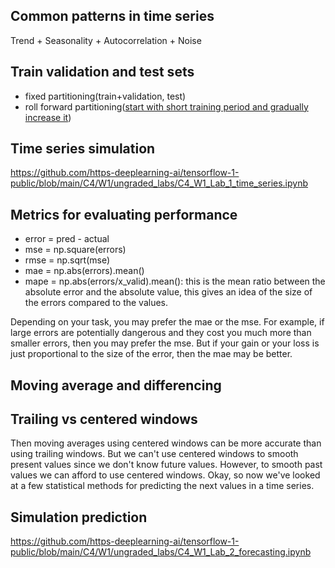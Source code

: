 ## Common patterns in time series

Trend + Seasonality + Autocorrelation + Noise

## Train validation and test sets
- fixed partitioning(train+validation, test) 
- roll forward partitioning([start with short training period and gradually increase it](https://towardsdatascience.com/time-series-nested-cross-validation-76adba623eb9))

## Time series simulation
https://github.com/https-deeplearning-ai/tensorflow-1-public/blob/main/C4/W1/ungraded_labs/C4_W1_Lab_1_time_series.ipynb

## Metrics for evaluating performance
- error = pred - actual
- mse = np.square(errors)
- rmse = np.sqrt(mse)
- mae = np.abs(errors).mean()
- mape = np.abs(errors/x_valid).mean(): this is the mean ratio between the absolute error and the absolute value, this gives an idea of the size of the errors compared to the values.

Depending on your task, you may prefer the mae or the mse. For example, if large errors are potentially dangerous and they cost you much more than smaller errors, then you may prefer the mse. But if your gain or your loss is just proportional to the size of the error, then the mae may be better.

## Moving average and differencing

## Trailing vs centered windows
Then moving averages using centered windows can be more accurate than using trailing windows. But we can't use centered windows to smooth present values since we don't know future values. However, to smooth past values we can afford to use centered windows. Okay, so now we've looked at a few statistical methods for predicting the next values in a time series.

## Simulation prediction
https://github.com/https-deeplearning-ai/tensorflow-1-public/blob/main/C4/W1/ungraded_labs/C4_W1_Lab_2_forecasting.ipynb
